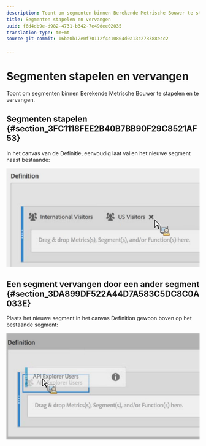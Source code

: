 ```yaml
---
description: Toont om segmenten binnen Berekende Metrische Bouwer te stapelen en te vervangen.
title: Segmenten stapelen en vervangen
uuid: f6d4db9e-d982-4731-b342-7e49dee02035
translation-type: tm+mt
source-git-commit: 16ba0b12e0f70112f4c10804d0a13c278388ecc2

---
```



# Segmenten stapelen en vervangen

Toont om segmenten binnen Berekende Metrische Bouwer te stapelen en te vervangen.

## Segmenten stapelen {#section_3FC1118FEE2B40B7BB90F29C8521AF53}

In het canvas van de Definitie, eenvoudig laat vallen het nieuwe segment naast bestaande:

![](assets/cm_stack_seg.png)

## Een segment vervangen door een ander segment {#section_3DA899DF522A44D7A583C5DC8C0A033E}

Plaats het nieuwe segment in het canvas Definition gewoon boven op het bestaande segment:

![](assets/cm_replace_seg.png)

